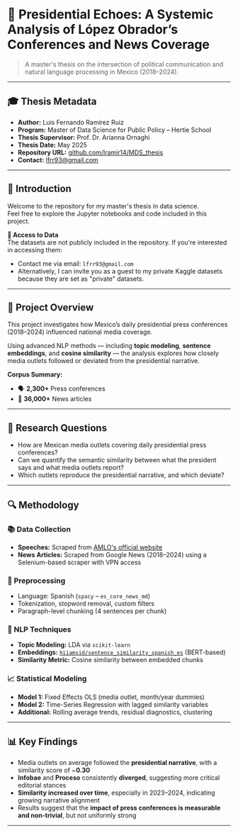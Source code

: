 # 📢 Presidential Echoes: A Systemic Analysis of López Obrador’s Conferences and News Coverage

> A master's thesis on the intersection of political communication and natural language processing in Mexico (2018–2024).

---

## 🎓 Thesis Metadata

- **Author:** Luis Fernando Ramírez Ruiz  
- **Program:** Master of Data Science for Public Policy – Hertie School  
- **Thesis Supervisor:** Prof. Dr. Arianna Ornaghi  
- **Thesis Date:** May 2025  
- **Repository URL:** [github.com/lramir14/MDS_thesis](https://github.com/lramir14/MDS_thesis)  
- **Contact:** lfrr93@gmail.com  

---

## 🧭 Introduction

Welcome to the repository for my master's thesis in data science.  
Feel free to explore the Jupyter notebooks and code included in this project.

**📩 Access to Data**  
The datasets are not publicly included in the repository. If you're interested in accessing them:

- Contact me via email: `lfrr93@gmail.com`
- Alternatively, I can invite you as a guest to my private Kaggle datasets because they are set as "private" datasets. 

---

## 📝 Project Overview

This project investigates how Mexico’s daily presidential press conferences (2018–2024) influenced national media coverage.

Using advanced NLP methods — including **topic modeling**, **sentence embeddings**, and **cosine similarity** — the analysis explores how closely media outlets followed or deviated from the presidential narrative.

**Corpus Summary:**

- 🗣 **2,300+** Press conferences  
- 📰 **36,000+** News articles  

---

## 📌 Research Questions

- How are Mexican media outlets covering daily presidential press conferences?
- Can we quantify the semantic similarity between what the president says and what media outlets report?
- Which outlets reproduce the presidential narrative, and which deviate?

---

## 🔍 Methodology

### 📚 Data Collection

- **Speeches:** Scraped from [AMLO's official website](https://amlo.presidente.gob.mx/secciones/version-estenografica/)
- **News Articles:** Scraped from Google News (2018–2024) using a Selenium-based scraper with VPN access

### 🧹 Preprocessing

- Language: Spanish (`spacy` – `es_core_news_md`)
- Tokenization, stopword removal, custom filters
- Paragraph-level chunking (4 sentences per chunk)

### 🧠 NLP Techniques

- **Topic Modeling:** LDA via `scikit-learn`
- **Embeddings:** [`hiiamsid/sentence_similarity_spanish_es`](https://huggingface.co/hiiamsid/sentence_similarity_spanish_es) (BERT-based)
- **Similarity Metric:** Cosine similarity between embedded chunks

### 📈 Statistical Modeling

- **Model 1:** Fixed Effects OLS (media outlet, month/year dummies)
- **Model 2:** Time-Series Regression with lagged similarity variables
- **Additional:** Rolling average trends, residual diagnostics, clustering

---

## 📊 Key Findings

- Media outlets on average followed the **presidential narrative**, with a similarity score of ~**0.30**
- **Infobae** and **Proceso** consistently **diverged**, suggesting more critical editorial stances
- **Similarity increased over time**, especially in 2023–2024, indicating growing narrative alignment
- Results suggest that the **impact of press conferences is measurable and non-trivial**, but not uniformly strong

---

